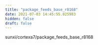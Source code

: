 ```yaml
---
title: "package_feeds_base_r8168"
date: 2021-07-03 14:45:55.825983
hidden: false
draft: false
---
```


sunxi/cortexa7/package_feeds_base_r8168

